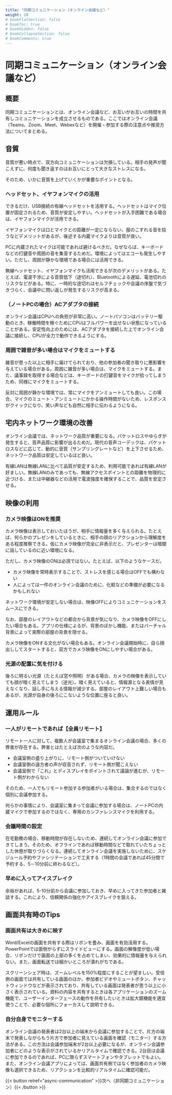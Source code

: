 ```yaml
---
title: "同期コミュニケーション（オンライン会議など）"
weight: 10
# bookFlatSection: false
# bookToc: true
# bookHidden: false
# bookCollapseSection: false
# bookComments: true
---
```


# 同期コミュニケーション（オンライン会議など）

## 概要

同期コミュニケーションとは、オンライン会議など、お互いがお互いの時間を共有しコミュニケーションを成立させるものである。ここではオンライン会議（Teams、Zoom、Meet、Webexなど）を開催・参加する際の注意点や推奨方法についてまとめる。

## 音質

音質が悪い時点で、双方向コミュニケーションは欠損している。相手の発声が聞こえずに、何度も聞き返すのはお互いにとって大きなストレスになる。

そのため、いかに音質を上げていくかが重要なポイントとなる。

### ヘッドセット、イヤフォンマイクの活用

できるだけ、USB接続の有線ヘッドセットを活用する。ヘッドセットはマイク位置が固定されるため、音質が安定しやすい。ヘッドセットが入手困難である場合は、イヤフォンマイクが活用できる。

イヤフォンマイクは口とマイクとの距離が一定にならない、服のこすれる音を拾うなどデメリットがあるが、後述する内蔵マイクよりは音質が良い。

PCに内蔵されたマイクは可能であれば避けるべきだ。なぜならば、キーボードなどの打鍵音や周囲の音を集音するためだ。環境によってはエコーも発生しやすい。ただし、周囲が静かな環境である場合には活用できる。

無線ヘッドセット、イヤフォンマイクも活用できるが次のデメリットがある。たとえば、電波干渉による音質低下（途切れ）、Bluetoothによる遅延、電池切れのリスクなどがある。特に、一時的な途切れはセルフチェックや会議の序盤で気づきづらく、会議中に問い返しが発生するリスクが高まる。

### （ノートPCの場合）ACアダプタの接続

オンライン会議はCPUへの負担が非常に高い。ノートパソコンはバッテリー駆動のとき、稼働時間を稼ぐためにCPUはフルパワーを出せない状態になっていることがある。安定性向上のためには、ACアダプタを接続した上でオンライン会議に接続し、CPUが全力で動作できるようにする。

### 周囲で雑音が多い場合はマイクをミュートする

雑音が思った以上に相手に届けてられており、他の参加者の聞き取りに悪影響を与えている場合がある。周囲に雑音が多い場合は、マイクをミュートする。また、議事録を取得する場合などは、キーボードの打鍵音をマイクが拾ってしまうため、同様にマイクをミュートする。

反対に周囲が静かな環境では、常にマイクをアンミュートしても良い。この場合、マイクのミュート・アンミュートにかかる操作時間がないため、レスポンスがクイックになり、笑い声なども自然に相手に伝わるようになる。

## 宅内ネットワーク環境の改善

オンライン会議では、ネットワーク品質が重要になる。パケットロスやゆらぎが発生すると、音声品質に影響が出るためだ。現代の音声コーデックは、パケットロスなどに応じて、動的に音質（サンプリングレートなど）を上下させるため、ネットワーク品質は安定しているほど良い。

有線LANは無線LANに比べて品質が安定するため、利用可能であれば有線LANが好ましい。無線LANのみであっても、無線アクセスポイントとの距離を物理的に近づける、または中継器などの活用で電波強度を確保することで、品質を安定させる。

## 映像の利用

### カメラ映像はONを推奨

カメラ映像は表示しておいたほうが、相手に情報量を多く与えられる。たとえば、何らかのプレゼンをしているときに、相手の顔のリアクションから理解度をある程度推察できる。仮にカメラ映像が完全に非表示だと、プレゼンターは暗闇に話しているのに近い環境になる。

ただし、カメラ映像のONは必須ではない。たとえば、以下のようなケースだ。

- カメラ映像を常時表示することで、ストレスを感じる場合はOFFでも構わない
- 人によっては一件のオンライン会議のために、化粧などの準備が必要になるかもしれない

ネットワーク環境が安定しない場合は、映像OFFによりコミュニケーションをスムースにできる。

なお、部屋のレイアウトなどの都合から背景が気になり、カメラ映像をOFFにしたい場合もある。アプリの仕様によるが、背景のぼかし機能、またはバーチャル背景によって実際の部屋の背景を隠せる。

カメラ映像をONする文化がない場合もある。オンライン会議開始時に、自ら顔出ししてスタートすると、双方でカメラ映像をONにしやすい場合がある。

### 光源の配置に気を付ける

後ろに明るい光源（たとえば窓や照明）がある場合、カメラの映像を表示していても顔が暗く見えてしまう（逆光）。暗く見えていると、情報源となる表情が見えなくなり、話し手に与える情報が減少する。部屋のレイアウト上難しい場合もあるが、光源が自身の後ろにこないような位置に座ると良い。

## 運用ルール

### 一人がリモートであれば【全員リモート】

リモート一人に対して、複数人が会議室で集まるオンライン会議の場合、多くの弊害が存在する。弊害とはたとえば次のような内容だ。

- 会議室側の盛り上がりに、リモート側がついていけない
- 会議室側の遠方者の声が収音されず、リモート側が聞こえない
- 会議室側で「これ」とディスプレイをポイントされて議論が進むが、リモート側がわからない

そのため、一人でもリモート参加する参加者がいる場合は、集合するのではなく個別に会議参加する。

何らかの事情により、会議室に集まって会議に参加する場合は、ノートPCの内蔵マイクで参加するのではなく、専用のカンファレンスマイクを利用する。

### 会議時間の設定

在宅勤務の場合、移動時間が存在しないため、連続してオンライン会議に参加できてしまう。そのため、オフラインであれば移動時間などで取れていたちょっとした休憩が取りづらくなる。連続してオンライン会議を実施しないために、スケジュール予約やファシリテーションで工夫する（1時間の会議であれば45分間で予約する、5－10分前に終わるなど）。

### 早めに入ってアイスブレイク

余裕があれば、5-10分前から会議に参加しておき、早めに入ってきた参加者と雑談する。これにより、信頼関係の強化やアイスブレイクを狙える。

## 画面共有時のTips

### 画面共有は大きめに映す

Word/Excelの画面を共有する際はリボンを畳み、画面を有効活用する。PowerPointでは面倒がらずにスライドビューにする。画面の解像度が低い場合、リボンだけで画面の上部の多くを占めてしまい、効果的に情報量を与えられない。また、画面転送では細かいところが潰れがちである。

スクリーンシェア時は、ズームレベルを150%程度にすることが望ましい。受信側の画面では共有している画面のほか、参加者ビデオやミュートボタン、チャットウィンドウなどが表示されており、共有している画面は発表者が思う以上に小さく表示されている。資料の内容を共有するときは各アプリケーションのズーム機能で、ユーザーインターフェースの動作を共有したいときは拡大鏡機能を適宜使うことで、必要な個所にフォーカスして説明できる。

### 自分自身でモニターする

オンライン会議の発表者は2台以上の端末から会議に参加することで、片方の端末で発表しながらもう片方で参加者に見えている画面を確認（モニター）する方法がある。この方法は会議参加端末が2台以上必要になるが、オンライン会議参加者にどのような表示がされているかリアルタイムで確認できる。2台目は会議に参加できるのであれば、PCに限らずスマートフォンやタブレットでもよい。また、オンライン会議アプリによっては、画面共有側ではなく参加者のカメラ映像も選択できるため、リアクションを比較的リアルタイムに確認可能だ。

{{< button relref="async-communication" >}}次へ（非同期コミュニケーション）{{< /button >}}
